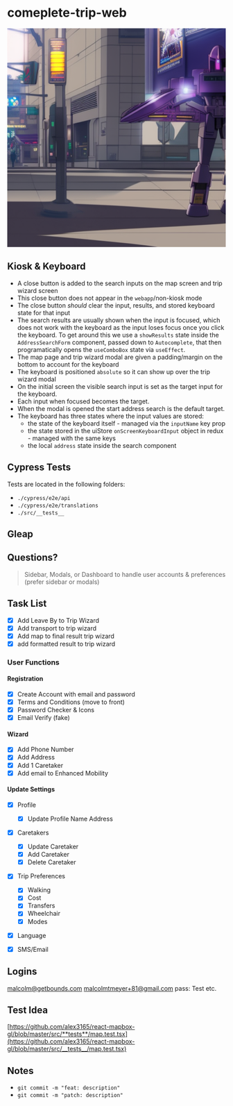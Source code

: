 # comeplete-trip-web

![blitzwing](blitzwing.jpg)

## Kiosk & Keyboard

- A close button is added to the search inputs on the map screen and trip wizard screen
- This close button does not appear in the `webapp`/non-kiosk mode
- The close button _should_ clear the input, results, and stored keyboard state for that input
- The search results are usually shown when the input is focused, which does not work with the keyboard as the input loses focus once you click the keyboard. To get around this we use a `showResults` state inside the `AddressSearchForm` component, passed down to `Autocomplete`, that then programatically opens the `useComboBox` state via `useEffect`.
- The map page and trip wizard modal are given a padding/margin on the bottom to account for the keyboard
- The keyboard is positioned `absolute` so it can show up over the trip wizard modal
- On the initial screen the visible search input is set as the target input for the keyboard.
- Each input when focused becomes the target.
- When the modal is opened the start address search is the default target.
- The keyboard has three states where the input values are stored:
  - the state of the keyboard itself - managed via the `inputName` key prop
  - the state stored in the uiStore `onScreenKeyboardInput` object in redux - managed with the same keys
  - the local `address` state inside the search component

## Cypress Tests

Tests are located in the following folders:

- `./cypress/e2e/api`
- `./cypress/e2e/translations`
- `./src/__tests__`

## Gleap

## Questions?

> Sidebar, Modals, or Dashboard to handle user accounts & preferences (prefer sidebar or modals)

## Task List

- [x] Add Leave By to Trip Wizard
- [x] Add transport to trip wizard
- [x] Add map to final result trip wizard
- [x] add formatted result to trip wizard

### User Functions

#### Registration

- [x] Create Account with email and password
- [x] Terms and Conditions (move to front)
- [x] Password Checker & Icons
- [x] Email Verify (fake)

#### Wizard

- [x] Add Phone Number
- [x] Add Address
- [x] Add 1 Caretaker
- [x] Add email to Enhanced Mobility

#### Update Settings

- [x] Profile

  - [x] Update Profile Name Address

- [x] Caretakers

  - [x] Update Caretaker
  - [x] Add Caretaker
  - [x] Delete Caretaker

- [x] Trip Preferences

  - [x] Walking
  - [x] Cost
  - [x] Transfers
  - [x] Wheelchair
  - [x] Modes

- [x] Language
- [x] SMS/Email

## Logins

malcolm@getbounds.com
malcolmtmeyer+81@gmail.com
pass: Test etc.

## Test Idea

[https://github.com/alex3165/react-mapbox-gl/blob/master/src/**tests**/map.test.tsx](https://github.com/alex3165/react-mapbox-gl/blob/master/src/__tests__/map.test.tsx)

## Notes

- `git commit -m "feat: description"`
- `git commit -m "patch: description"`
